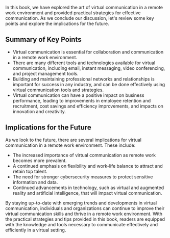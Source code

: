 
In this book, we have explored the art of virtual communication in a remote work environment and provided practical strategies for effective communication. As we conclude our discussion, let's review some key points and explore the implications for the future.

Summary of Key Points
---------------------

* Virtual communication is essential for collaboration and communication in a remote work environment.
* There are many different tools and technologies available for virtual communication, including email, instant messaging, video conferencing, and project management tools.
* Building and maintaining professional networks and relationships is important for success in any industry, and can be done effectively using virtual communication tools and strategies.
* Virtual communication can have a positive impact on business performance, leading to improvements in employee retention and recruitment, cost savings and efficiency improvements, and impacts on innovation and creativity.

Implications for the Future
---------------------------

As we look to the future, there are several implications for virtual communication in a remote work environment. These include:

* The increased importance of virtual communication as remote work becomes more prevalent.
* A continued emphasis on flexibility and work-life balance to attract and retain top talent.
* The need for stronger cybersecurity measures to protect sensitive information and data.
* Continued advancements in technology, such as virtual and augmented reality and artificial intelligence, that will impact virtual communication.

By staying up-to-date with emerging trends and developments in virtual communication, individuals and organizations can continue to improve their virtual communication skills and thrive in a remote work environment. With the practical strategies and tips provided in this book, readers are equipped with the knowledge and tools necessary to communicate effectively and efficiently in a virtual setting.